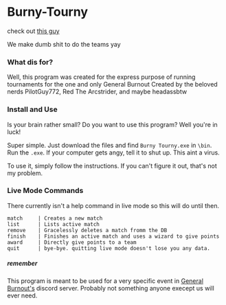 # Burny-Tourny

check out [this guy](https://www.twitch.tv/generalburnout "the hottest place on earth")

<p>We make dumb shit to do the teams yay</p>

<h3>What dis for?</h3>

Well, this program was created for the express purpose of running tournaments for the one and only General Burnout
Created by the beloved nerds PilotGuy772, Red The Arcstrider, and maybe headassbtw

<h3>Install and Use</h3>

Is your brain rather small? Do you want to use this program? Well you're in luck!

Super simple. Just download the files and find `Burny Tourny.exe` in `\bin`. Run the `.exe`.
If your computer gets angy, tell it to shut up. This aint a virus. 

To use it, simply follow the instructions. If you can't figure it out, that's not my problem.

<h3>Live Mode Commands</h3>

There currently isn't a help command in live mode so this will do until then. 

```
match     | Creates a new match
list      | Lists active match
remove    | Gracelessly deletes a match fromm the DB
finish    | Finishes an active match and uses a wizard to give points
award     | Directly give points to a team
quit      | bye-bye. quitting live mode doesn't lose you any data.
```

<h5>remember</h5>

This program is meant to be used for a very specific event in [General Burnout's](https://www.twitch.tv/generalburnout "The coolest fire man on Twitch") discord server. Probably not something anyone execept us will ever need.
